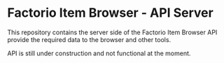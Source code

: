 # Factorio Item Browser - API Server

This repository contains the server side of the Factorio Item Browser API provide the required data to the browser and
other tools.

API is still under construction and not functional at the moment.